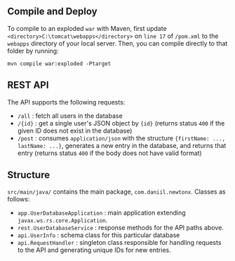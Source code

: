 ## Compile and Deploy ##

To compile to an exploded `war` with Maven, first update
`<directory>C:\tomcat\webapps</directory>` on `line 17` of
`/pom.xml` to the `webapps` directory of your local server.
Then, you can compile directly to that folder by running:

`mvn compile war:exploded -Ptarget`


## REST API ##
The API supports the following requests:

* `/all` : fetch all users in the database
* `/{id}` : get a single user's JSON object by `{id}` (returns status `400` if the given ID does not exist in the database)
*  `/post` : consumes `application/json` with the structure `{firstName: ..., lastName: ...}`, generates a new entry in the database, and returns that entry
(returns status `400` if the body does not have valid format) 

## Structure ##

`src/main/java/` contains the main package, `com.daniil.newtonx`. Classes as follows:

*  `app.UserDatabaseApplication` : main application extending `javax.ws.rs.core.Application`.
*  `rest.UserDatabaseService` : response methods for the API paths above.
*  `api.UserInfo` : schema class for this particular database
*  `api.RequestHandler` : singleton class responsible for handling requests to the API and generating
unique IDs for new entries. 
